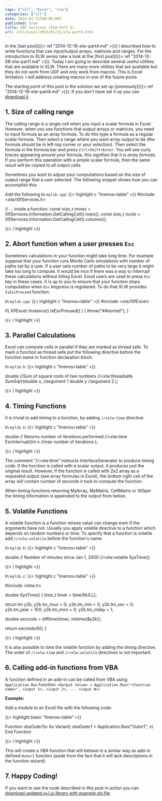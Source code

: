 ```yaml
---
tags: ["xll", "Excel", "xlw"]
categories: ["xll"]
date: 2015-01-21T00:00:00Z
published: true
title: UDF Services (XLW Part 5)
url: /xll/excel/2015/01/21/xlw-part5.html
---
```


In the [last post]({{< ref "2014-12-19-xlw-part4.md" >}}) I described how to
write functions that can input/output arrays, matrices and ranges. For the
introduction to XLW series take a look at the
[first post]({{< ref "2014-12-08-xlw-part1.md" >}}). Today I am going to
describe several useful utilities that are available in XLW. There are many
more utilities that are available but they do not work from UDF and only work
from macros. This is Excel limitation. I will address creating macros
in one of the future posts.

The starting point of this post is the solution we set up
[previously]({{< ref "2014-12-19-xlw-part4.md" >}}). If you don't have set it
up you can [download it](/downloads/xlw-part3-4.zip).

## 1. Size of calling range

The calling range is a single cell when you input a scalar formula in Excel.
However, when you use functions that output arrays or matrices, you need to input
formula as an array formula. To do this type a formula as a regular scalar
formula. Then select a range where you want array output to be (the formula
should be in left-top corner or your selection). Then select the formula in
the formula bar and press `Ctrl+Shift+Enter`. You will see curly braces
appearing around your formula, this signifies that it is *array formula*.
If you perform this operation with a simple scalar formula, then the same
result will be copied to all output cells.

Sometimes you want to adjust your computations based on the size of output range
that a user selected. The following snippet shows how you can accomplish this:

Add the following to `mylib.cpp`:
{{< highlight c "linenos=table" >}}
#include <xlw/XlfServices.h>

// ... inside a function:
  const size_t nrows = XlfServices.Information.GetCallingCell().rows();
  const size_t ncols = XlfServices.Information.GetCallingCell().columns();

{{< / highlight >}}

## 2. Abort function when a user presses `Esc`

Sometimes calculations in your function might take long time. For example
suppose that your function runs Monte Carlo simulations with number of paths
set by a user. If a user sets number of paths to be very large it might take
too long to compute. It would be nice if there was a way to interrupt these
calculations without killing Excel. Excel users are used to press `Esc` key
in these cases. It is up to you to ensure that your function stops computation
when `Esc` keypress is registered. To do that XLW provides `IsEscPressed`
function:

In `mylib.cpp`:
{{< highlight c "linenos=table" >}}
#include <xlw/XlfExcel>

if( XlfExcel::Instance().IsEscPressed() )
{
  throw("#Aborted");
}

{{< / highlight >}}

## 3. Parallel Calculations

Excel can compute cells in parallel if they are marked as thread safe.
To mark a function as thread safe put the following directive before the
function name in function declaration block:

In `mylib.h`:
{{< highlight c "linenos=table" >}}

double //Sum of square roots of two numbers
//<xlw:threadsafe
SumSqrt(double x, //argument 1
  double y //argument 2
  );

{{< / highlight >}}


## 4. Timing Functions

It is trivial to add timing to a function, by adding `//<xlw:time` directive:

In `mylib.h`:
{{< highlight c "linenos=table" >}}

double // Returns number of iterations performed
//<xlw:time
EscInterrupt(int n //max number of iterations
);

{{< / highlight >}}

The comment "//<xlw:time" instructs InterfaceGenerator to produce timing code.
If the function is called with a scalar output, it produces just the original
result. However, if the function is called with 2x2 array as a requested output
(see array formulas in Excel), the bottom right cell of the array will contain
number of seconds it took to compute the function.

When timing functions returning MyArray, MyMatrix, CellMatrix or XlOper the
timing information is appended to the output from below.

## 5. Volatile Functions

A volatile function is a function whose value can change even if the arguments
have not. Usually you apply volatile directive to a function which depends on
random numbers or time. To specify that a function is volatile add
`//<xlw:volatile` before the function's name:

In `mylib.h`:
{{< highlight c "linenos=table" >}}

double // Number of minutes since Jan 1, 2000
//<xlw:volatile
SysTime();

{{< / highlight >}}

In  `mylib.c`:
{{< highlight c "linenos=table" >}}

#include <time.h>

double SysTime()
{
  time_t timer = time(NULL);

  struct tm y2k;
  y2k.tm_hour = 0;   y2k.tm_min = 0; y2k.tm_sec = 0;
  y2k.tm_year = 100; y2k.tm_mon = 0; y2k.tm_mday = 1;

  double seconds = difftime(timer, mktime(&y2k));

  return seconds/60;
}

{{< / highlight >}}

It is also possible to time the volatile function by adding the timing
directive. The order of `//<xlw:time` and `//<xlw:volatile` directives is not
important.

## 6. Calling add-in functions from VBA

A function defined in an add-in can be called from VBA using `Application.Run`
function:
`<Output Value> = Application.Run("<function name>", <input 1>, <input 2>, ... <input N>)`

**Example:**

Add a module to an Excel file with the following code:

{{< highlight basic "linenos=table" >}}

Function vbaOuter1(v As Variant)
  vbaOuter1 = Application.Run("Outer1", v)
End Function

{{< / highlight >}}

This will create a VBA function that will behave in a similar way as add-in
defined `Outer1` function (aside from the fact that it will lack descriptions
in the function wizard).


## 7. Happy Coding!

If you want to see the code described in this post in action you can
[download updated `mylib` library with example xls file](/downloads/xlw-part5.zip).
